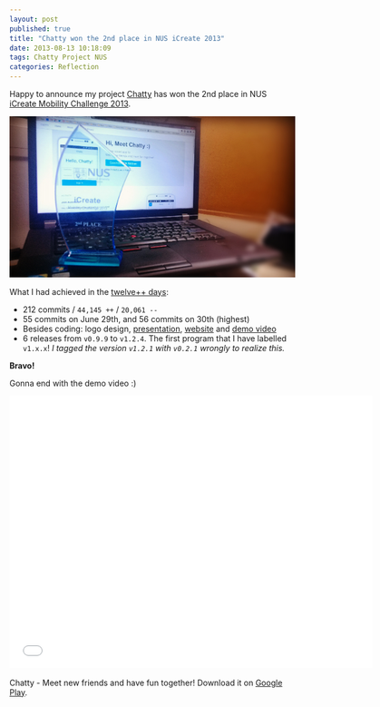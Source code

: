 ```yaml
---
layout: post
published: true
title: "Chatty won the 2nd place in NUS iCreate 2013"
date: 2013-08-13 10:18:09
tags: Chatty Project NUS
categories: Reflection
---
```


Happy to announce my project [Chatty](http://chatty.bicrement.com) has won
the 2nd place in NUS [iCreate Mobility Challenge 2013](http://icreate.nus.edu.sg/).

![Chatty won the 2nd place in NUS iCreate 2013](/images/chatty/award.jpg "Chatty 2nd Place")

What I had achieved in the [twelve++ days](/project/2013/07/06/twelve-days-on-chatty.html):

- 212 commits / `44,145 ++` / `20,061 --`
- 55 commits on June 29th, and 56 commits on 30th (highest)
- Besides coding: logo design,
  [presentation](http://youtu.be/pq4WfNcwm-s),
  [website](http://chatty.bicrement.com) and
  [demo video](http://youtu.be/5Xq1C6zw61Y)
- 6 releases from `v0.9.9` to `v1.2.4`. The first program that I have labelled
  `v1.x.x`! _I tagged the version `v1.2.1` with `v0.2.1` wrongly to realize this._

**Bravo!**

Gonna end with the demo video :)

<iframe width="640" height="480" src="//www.youtube.com/embed/5Xq1C6zw61Y" frameborder="0">chatty</iframe>

Chatty - Meet new friends and have fun together!
Download it on [Google Play](https://play.google.com/store/apps/details?id=com.bicrement.chatty).
